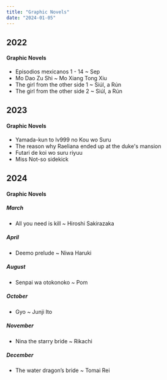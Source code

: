 ```yaml
---
title: "Graphic Novels"
date: "2024-01-05"
---
```


## 2022

#### Graphic Novels
- Episodios mexicanos 1 - 14 ~ Sep
- Mo Dao Zu Shi ~ Mo Xiang Tong Xiu
- The girl from the other side 1 ~ Siúl, a Rún
- The girl from the other side 2 ~ Siúl, a Rún

## 2023

#### Graphic Novels

- Yamada-kun to lv999 no Kou wo Suru
- The reason why Raeliana ended up at the duke's mansion
- Futari de koi wo suru riyuu
- Miss Not-so sidekick 


## 2024
#### Graphic Novels
##### March
- All you need is kill ~ Hiroshi Sakirazaka
##### April
- Deemo prelude ~ Niwa Haruki
##### August 
- Senpai wa otokonoko ~ Pom
##### October
- Gyo ~ Junji Ito
##### November
- Nina the starry bride ~ Rikachi
##### December 
- The water dragon’s bride ~ Tomai Rei